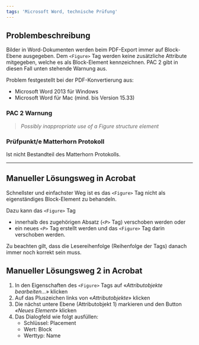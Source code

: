 ```yaml
---
tags: 'Microsoft Word, technische Prüfung'
---
```


## Problembeschreibung

Bilder in Word-Dokumenten werden beim PDF-Export immer auf Block-Ebene ausgegeben. Dem `<Figure>` Tag werden keine zusätzliche Attribute mitgegeben, welche es als Block-Element kennzeichnen. PAC 2 gibt in diesen Fall unten stehende Warnung aus.

Problem festgestellt bei der PDF-Konvertierung aus:

* Microsoft Word 2013 für Windows
* Microsoft Word für Mac \(mind. bis Version 15.33\)

### PAC 2 Warnung

> _Possibly inappropriate use of a Figure structure element_

### Prüfpunkt/e Matterhorn Protokoll

Ist nicht Bestandteil des Matterhorn Protokolls.

---

## Manueller Lösungsweg in Acrobat

Schnellster und einfachster Weg ist es das `<Figure>` Tag nicht als eigenständiges Block-Element zu behandeln.

Dazu kann das `<Figure>` Tag

* innerhalb des zugehörigen Absatz \(`<P>` Tag\) verschoben werden oder 
* ein neues `<P>` Tag erstellt werden und das `<Figure>` Tag darin verschoben werden.

Zu beachten gilt, dass die Lesereihenfolge \(Reihenfolge der Tags\) danach immer noch korrekt sein muss.

## Manueller Lösungsweg 2 in Acrobat

1. In den Eigenschaften des `<Figure>` Tags auf «_Attributobjekte bearbeiten…_» klicken
2. Auf das Pluszeichen links von «_Attributobjekte_» klicken
3. Die nächst untere Ebene \(Attributobjekt 1\) markieren und den Button _«Neues Element»_ klicken
4. Das Dialogfeld wie folgt ausfüllen:
   * Schlüssel: Placement
   * Wert: Block
   * Werttyp: Name

